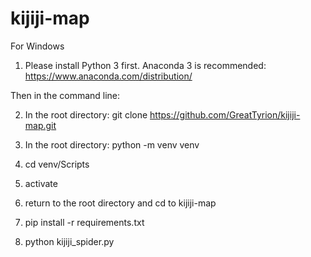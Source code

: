 # kijiji-map

For Windows

1. Please install Python 3 first. Anaconda 3 is recommended:
https://www.anaconda.com/distribution/

Then in the command line:

2. In the root directory: git clone https://github.com/GreatTyrion/kijiji-map.git

3. In the root directory: python -m venv venv

4. cd venv/Scripts

5. activate

6. return to the root directory and cd to kijiji-map

7. pip install -r requirements.txt 

8. python kijiji_spider.py